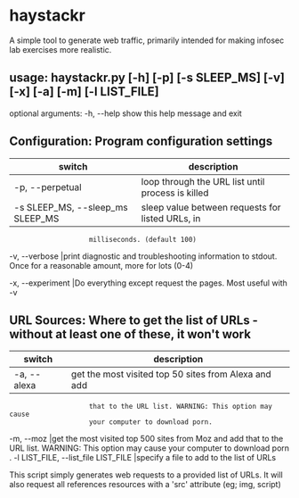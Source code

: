 # haystackr
A simple tool to generate web traffic, primarily intended for making infosec lab exercises more realistic.

## usage: haystackr.py [-h] [-p] [-s SLEEP_MS] [-v] [-x] [-a] [-m] [-l LIST_FILE]

optional arguments:
  -h, --help            show this help message and exit

## Configuration:  Program configuration settings
switch|description
-|-
  -p, --perpetual       |loop through the URL list until process is killed
  -s SLEEP_MS, --sleep_ms SLEEP_MS                        |sleep value between requests for listed URLs, in
                        milliseconds. (default 100)
                        
  -v, --verbose        |print diagnostic and troubleshooting information to
                        stdout. Once for a reasonable amount, more for lots
                        (0-4)
                        
  -x, --experiment      |Do everything except request the pages. Most useful
                        with -v
                        
                        

## URL Sources:  Where to get the list of URLs - without at least one of these, it won't work
  switch|description
  -|-
  -a, --alexa           |get the most visited top 50 sites from Alexa and add
                        that to the URL list. WARNING: This option may cause
                        your computer to download porn.
                        
  -m, --moz            |get the most visited top 500 sites from Moz and add
                        that to the URL list. WARNING: This option may cause
                        your computer to download porn
                        .
  -l LIST_FILE, --list_file LIST_FILE  |specify a file to add to the list of URLs

This script simply generates web requests to a provided list of URLs. It will 
also request all references resources with a 'src' attribute (eg; img, script)
